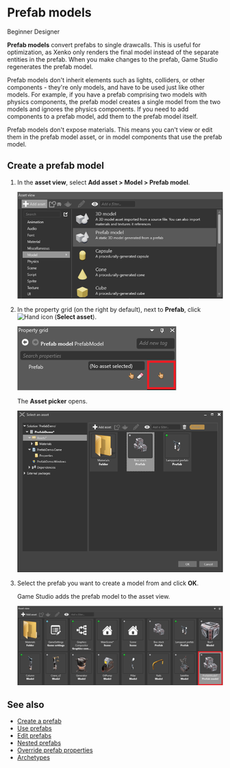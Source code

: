 # Prefab models

<span class="label label-doc-level">Beginner</span>
<span class="label label-doc-audience">Designer</span>

**Prefab models** convert prefabs to single drawcalls. This is useful for optimization, as Xenko only renders the final model instead of the separate entities in the prefab. When you make changes to the prefab, Game Studio regenerates the prefab model.

Prefab models don't inherit elements such as lights, colliders, or other components - they're only models, and have to be used just like other models. For example, if you have a prefab comprising two models with physics components, the prefab model creates a single model from the two models and ignores the physics components. If you need to add components to a prefab model, add them to the prefab model itself.

Prefab models don't expose materials. This means you can't view or edit them in the prefab model asset, or in model components that use the prefab model.

## Create a prefab model

1. In the **asset view**, select **Add asset > Model > Prefab model**.

    ![Add prefab model](media/add-prefab-model.png)

2. In the property grid (on the right by default), next to **Prefab**, click ![Hand icon](~/manual/game-studio/media/hand-icon.png) (**Select asset**).

    ![Prefab properties](media/prefab-model-properties.png)

    The **Asset picker** opens.

    ![Select prefab for model](media/select-prefab-for-model.png)

3. Select the prefab you want to create a model from and click **OK**.

    Game Studio adds the prefab model to the asset view.

    ![Prefab model added](media/prefab-model-added.png)

## See also

* [Create a prefab](create-a-prefab.md)
* [Use prefabs](use-prefabs.md)
* [Edit prefabs](edit-prefabs.md)
* [Nested prefabs](nested-prefabs.md)
* [Override prefab properties](override-prefab-properties.md)
* [Archetypes](../archetypes.md)